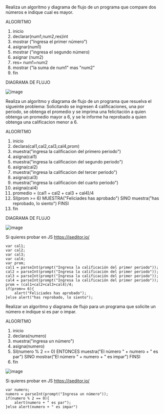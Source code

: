 Realiza un algoritmo y diagrama de flujo de un programa que compare dos números e indique cual es mayor.

ALGORITMO

1. inicio
2. declarar(num1,num2,res)int
3. mostrar ("Ingresa el primer número")
4. asignar(num1)
5. mostrar ("ingresa el segundo número)
6. asignar (num2)
7. res= num1+num2
8. mostrar ("la suma de num1" mas "num2"
9. fin

DIAGRAMA DE FLUJO

![image](https://user-images.githubusercontent.com/103066587/167271724-d60916ad-893c-490c-ae4c-6b5c0edf2266.png)


Realiza un algoritmo y diagrama de flujo de un programa que resuelva el sigueinte problema: Solicitando se ingresen 4 calificaciones, una por periodo, se obtenga el promedio y se imprima una felicitación a quien obtenga un promedio mayor a 6, y se le informe ha reprobado a quien obtenga una calificacion menor a 6.

ALGORITMO

1. inicio
2. declara(cal1,cal2,cal3,cal4,prom)
3. muestra("ingresa la calificacion del primero periodo")
4. asigna(cal1)
5. muestra("ingresa la calificacion del segundo periodo")
6. asigna(cal2)
7. muestra("ingresa la calificacion del tercer periodo")
8. asigna(cal3)
9. muestra("ingresa la calificacion del cuarto periodo")
10. asigna(cal4)
11. promedio = (cal1 + cal2 + cal3 + cal4)/4
12. SI(prom >= 6) MUESTRA("Feliciades has aprobado")
    SINO muestra("has reprobado, lo siento")
    FINSI
13. fin

DIAGRAMA DE FLUJO

![image](https://user-images.githubusercontent.com/91554777/158942071-25c35098-55ca-4ed2-8fb9-b3fce6286b08.png)

Si quieres probar en JS https://jseditor.io/

    var cal1;
    var cal2;
    var cal3;
    var cal4;
    var prom;
    cal1 = parseInt(prompt("Ingresa la calificación del primer periodo"));
    cal2 = parseInt(prompt("Ingresa la calificación del primer periodo"));
    cal3 = parseInt(prompt("Ingresa la calificación del primer periodo"));
    cal4 = parseInt(prompt("Ingresa la calificación del primer periodo"));
    prom = (cal1+cal2+cal3+cal4)/4;
    if(prom>= 6){
        alert("Feliciades has aprobado");
    }else alert("has reprobado, lo siento");


Realizar un algoritmo y diagrama de flujo para un programa que solicite un número e indique si es par o impar.

ALGORITMO

1. inicio
2. declara(numero)
3. muestra("ingresa un número")
4. asigna(numero)
5. SI(numero % 2 == 0) ENTONCES muestra("El número " + numero + " es par")
    SINO mostrar("El número " + numero + " es impar")
    FINSI
6. fin


![image](https://user-images.githubusercontent.com/91554777/158942682-f601c312-d849-4090-a502-2c760d8ef151.png)

Si quieres probar en JS https://jseditor.io/

    var numero;
    numero = parseInt(prompt("Ingresa un número"));
    if(numero % 2 == 0){
        alert(numero + " es par");
    }else alert(numero + " es impar")

